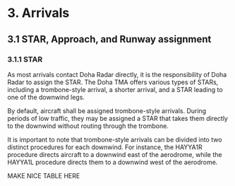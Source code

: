 # 3. Arrivals
## 3.1 STAR, Approach, and Runway assignment
### 3.1.1 STAR
As most arrivals contact Doha Radar directly, it is the responsibility of Doha Radar to assign the STAR. The Doha TMA offers various types of STARs, including a trombone-style arrival, a shorter arrival, and a STAR leading to one of the downwind legs.  

By default, aircraft shall be assigned trombone-style arrivals. During periods of low traffic, they may be assigned a STAR that takes them directly to the downwind without routing through the trombone.  

It is important to note that trombone-style arrivals can be divided into two distinct procedures for each downwind. For instance, the HAYYA1R procedure directs aircraft to a downwind east of the aerodrome, while the HAYYA1L procedure directs them to a downwind west of the aerodrome.  

MAKE NICE TABLE HERE